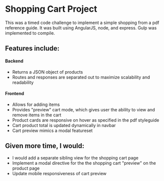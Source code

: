 # Shopping Cart Project

This was a timed code challenge to implement a simple shopping from a pdf reference guide. It was built using AngularJS, node, and express. Gulp was implemented to compile. 

## Features include:

#### Backend

* Returns a JSON object of products
* Routes and responses are separated out to maximize scalability and readability

#### Frontend

* Allows for adding items
* Provides "preview" cart mode, which gives user the ability to view and remove items in the cart
* Product cards are responsive on hover as specified in the pdf styleguide 
* Cart product total is updated dynamically in navbar 
* Cart preview mimics a modal featureset 

## Given more time, I would:

* I would add a separate sibling view for the shopping cart page
* Implement a modal directive for the the shopping cart "preview" on the product page
* Update mobile responsiveness of cart preview 